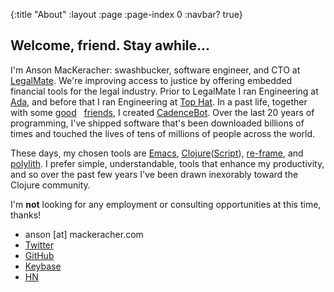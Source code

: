 {:title "About"
 :layout :page
 :page-index 0
 :navbar? true}

## Welcome, friend. Stay awhile...

I'm Anson MacKeracher: swashbucker, software engineer, and CTO at
[LegalMate](https://legalmate.co). We're improving access to justice
by offering embedded financial tools for the legal industry. Prior to
LegalMate I ran Engineering at [Ada](https://ada.cx), and before that
I ran Engineering at [Top Hat](https://tophat.com). In a past life,
together with some [good](https://www.straightlinephobia.com/) &nbsp;
[friends](https://www.willbenmitch.com/), I created
[CadenceBot](https://cadencebot.com). Over the last 20 years of
programming, I've shipped software that's been downloaded billions of
times and touched the lives of tens of millions of people across the
world.

These days, my chosen tools are
[Emacs](https://www.gnu.org/software/emacs/),
[Clojure](https://clojure.org/)([Script](https://clojurescript.org/)),
[re-frame](https://github.com/day8/re-frame), and
[polylith](https://github.com/polyfy/polylith). I prefer simple,
understandable, tools that enhance my productivity, and so over the
past few years I've been drawn inexorably toward the Clojure
community.

I'm **not** looking for any employment or consulting opportunities at
this time, thanks!

- anson [at] mackeracher.com
- [Twitter](https://twitter.com/amackera)
- [GitHub](https://github.com/amackera)
- [Keybase](https://keybase.io/amackera)
- [HN](https://news.ycombinator.com/user?id=amackera)
